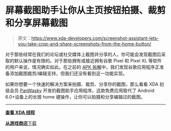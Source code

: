 # 屏幕截图助手让你从主页按钮拍摄、裁剪和分享屏幕截图

> 原文：<https://www.xda-developers.com/screenshot-assistant-lets-you-take-crop-and-share-screenshots-from-the-home-button/>

对于那些经常在我们的论坛或社交媒体上截图并分享的人，你可能会发现截图后采取的默认操作是有限的。对于那些拥有或接近拥有谷歌 Pixel 和 Pixel XL 等软件的用户来说，情况确实如此。在之前的 [APK 拆解](https://www.xda-developers.com/google-app-v6-16-prepares-for-phone-authentication-for-payments-through-assistant-and-support-for-adding-ifttt-actions/)中，我们发现谷歌应用程序正准备添加截图裁剪/编辑支持，但我们还没有看到这一功能实现。

如果你想要一个快速的解决方案来拍摄、裁剪、分享你的截图，那么看看 XDA 初级会员 [PanWasky](https://forum.xda-developers.com/member.php?u=8281702) 开发的截图助手应用程序。这款免费应用取代了 Android 6.0+设备上的长按 home 键操作，让你可以拍摄和分享编辑过的截图。

* * *

[**查看 XDA 线程**](https://forum.xda-developers.com/android/apps-games/app-screenshot-assistant-capture-t3607738)

[**从游戏商店**下载](https://play.google.com/store/apps/details?id=pl.waskysoft.screenshotassistant&rdid=pl.waskysoft.screenshotassistant)